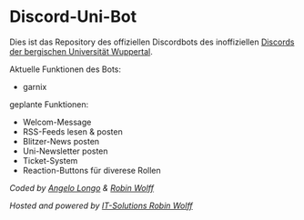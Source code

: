 # Discord-Uni-Bot
Dies ist das Repository des offiziellen Discordbots des inoffiziellen [Discords der bergischen Universität Wuppertal](https://discord.gg/qnckaSeHGq).

Aktuelle Funktionen des Bots:
- garnix

geplante Funktionen:
- Welcom-Message
- RSS-Feeds lesen & posten
- Blitzer-News posten
- Uni-Newsletter posten
- Ticket-System
- Reaction-Buttons für diverese Rollen


*Coded by [Angelo Longo](https://gthub.com/Fexoh) & [Robin Wolff](https://github.com/RobinDev03)*

*Hosted and powered by [IT-Solutions Robin Wolff](https://robin-it.de)*